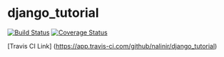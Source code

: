 # django_tutorial


[![Build Status](https://app.travis-ci.com/nalinir/django_tutorial.svg?token=1px5F5nRwyFGtjnyuY6A&branch=main)](https://app.travis-ci.com/nalinir/django_tutorial)
[![Coverage Status](https://coveralls.io/repos/github/nalinir/django_tutorial/badge.svg?branch=main)](https://coveralls.io/github/nalinir/django_tutorial?branch=main)

[Travis CI Link] (https://app.travis-ci.com/github/nalinir/django_tutorial)
